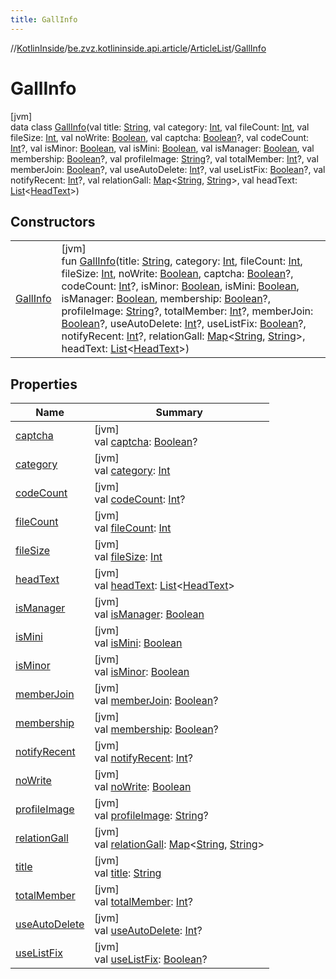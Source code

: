 ```yaml
---
title: GallInfo
---
```

//[KotlinInside](../../../../index.html)/[be.zvz.kotlininside.api.article](../../index.html)/[ArticleList](../index.html)/[GallInfo](index.html)



# GallInfo



[jvm]\
data class [GallInfo](index.html)(val title: [String](https://kotlinlang.org/api/latest/jvm/stdlib/kotlin/-string/index.html), val category: [Int](https://kotlinlang.org/api/latest/jvm/stdlib/kotlin/-int/index.html), val fileCount: [Int](https://kotlinlang.org/api/latest/jvm/stdlib/kotlin/-int/index.html), val fileSize: [Int](https://kotlinlang.org/api/latest/jvm/stdlib/kotlin/-int/index.html), val noWrite: [Boolean](https://kotlinlang.org/api/latest/jvm/stdlib/kotlin/-boolean/index.html), val captcha: [Boolean](https://kotlinlang.org/api/latest/jvm/stdlib/kotlin/-boolean/index.html)?, val codeCount: [Int](https://kotlinlang.org/api/latest/jvm/stdlib/kotlin/-int/index.html)?, val isMinor: [Boolean](https://kotlinlang.org/api/latest/jvm/stdlib/kotlin/-boolean/index.html), val isMini: [Boolean](https://kotlinlang.org/api/latest/jvm/stdlib/kotlin/-boolean/index.html), val isManager: [Boolean](https://kotlinlang.org/api/latest/jvm/stdlib/kotlin/-boolean/index.html), val membership: [Boolean](https://kotlinlang.org/api/latest/jvm/stdlib/kotlin/-boolean/index.html)?, val profileImage: [String](https://kotlinlang.org/api/latest/jvm/stdlib/kotlin/-string/index.html)?, val totalMember: [Int](https://kotlinlang.org/api/latest/jvm/stdlib/kotlin/-int/index.html)?, val memberJoin: [Boolean](https://kotlinlang.org/api/latest/jvm/stdlib/kotlin/-boolean/index.html)?, val useAutoDelete: [Int](https://kotlinlang.org/api/latest/jvm/stdlib/kotlin/-int/index.html)?, val useListFix: [Boolean](https://kotlinlang.org/api/latest/jvm/stdlib/kotlin/-boolean/index.html)?, val notifyRecent: [Int](https://kotlinlang.org/api/latest/jvm/stdlib/kotlin/-int/index.html)?, val relationGall: [Map](https://kotlinlang.org/api/latest/jvm/stdlib/kotlin.collections/-map/index.html)&lt;[String](https://kotlinlang.org/api/latest/jvm/stdlib/kotlin/-string/index.html), [String](https://kotlinlang.org/api/latest/jvm/stdlib/kotlin/-string/index.html)&gt;, val headText: [List](https://kotlinlang.org/api/latest/jvm/stdlib/kotlin.collections/-list/index.html)&lt;[HeadText](../../../be.zvz.kotlininside.api.type/-head-text/index.html)&gt;)



## Constructors


| | |
|---|---|
| [GallInfo](-gall-info.html) | [jvm]<br>fun [GallInfo](-gall-info.html)(title: [String](https://kotlinlang.org/api/latest/jvm/stdlib/kotlin/-string/index.html), category: [Int](https://kotlinlang.org/api/latest/jvm/stdlib/kotlin/-int/index.html), fileCount: [Int](https://kotlinlang.org/api/latest/jvm/stdlib/kotlin/-int/index.html), fileSize: [Int](https://kotlinlang.org/api/latest/jvm/stdlib/kotlin/-int/index.html), noWrite: [Boolean](https://kotlinlang.org/api/latest/jvm/stdlib/kotlin/-boolean/index.html), captcha: [Boolean](https://kotlinlang.org/api/latest/jvm/stdlib/kotlin/-boolean/index.html)?, codeCount: [Int](https://kotlinlang.org/api/latest/jvm/stdlib/kotlin/-int/index.html)?, isMinor: [Boolean](https://kotlinlang.org/api/latest/jvm/stdlib/kotlin/-boolean/index.html), isMini: [Boolean](https://kotlinlang.org/api/latest/jvm/stdlib/kotlin/-boolean/index.html), isManager: [Boolean](https://kotlinlang.org/api/latest/jvm/stdlib/kotlin/-boolean/index.html), membership: [Boolean](https://kotlinlang.org/api/latest/jvm/stdlib/kotlin/-boolean/index.html)?, profileImage: [String](https://kotlinlang.org/api/latest/jvm/stdlib/kotlin/-string/index.html)?, totalMember: [Int](https://kotlinlang.org/api/latest/jvm/stdlib/kotlin/-int/index.html)?, memberJoin: [Boolean](https://kotlinlang.org/api/latest/jvm/stdlib/kotlin/-boolean/index.html)?, useAutoDelete: [Int](https://kotlinlang.org/api/latest/jvm/stdlib/kotlin/-int/index.html)?, useListFix: [Boolean](https://kotlinlang.org/api/latest/jvm/stdlib/kotlin/-boolean/index.html)?, notifyRecent: [Int](https://kotlinlang.org/api/latest/jvm/stdlib/kotlin/-int/index.html)?, relationGall: [Map](https://kotlinlang.org/api/latest/jvm/stdlib/kotlin.collections/-map/index.html)&lt;[String](https://kotlinlang.org/api/latest/jvm/stdlib/kotlin/-string/index.html), [String](https://kotlinlang.org/api/latest/jvm/stdlib/kotlin/-string/index.html)&gt;, headText: [List](https://kotlinlang.org/api/latest/jvm/stdlib/kotlin.collections/-list/index.html)&lt;[HeadText](../../../be.zvz.kotlininside.api.type/-head-text/index.html)&gt;) |


## Properties


| Name | Summary |
|---|---|
| [captcha](captcha.html) | [jvm]<br>val [captcha](captcha.html): [Boolean](https://kotlinlang.org/api/latest/jvm/stdlib/kotlin/-boolean/index.html)? |
| [category](category.html) | [jvm]<br>val [category](category.html): [Int](https://kotlinlang.org/api/latest/jvm/stdlib/kotlin/-int/index.html) |
| [codeCount](code-count.html) | [jvm]<br>val [codeCount](code-count.html): [Int](https://kotlinlang.org/api/latest/jvm/stdlib/kotlin/-int/index.html)? |
| [fileCount](file-count.html) | [jvm]<br>val [fileCount](file-count.html): [Int](https://kotlinlang.org/api/latest/jvm/stdlib/kotlin/-int/index.html) |
| [fileSize](file-size.html) | [jvm]<br>val [fileSize](file-size.html): [Int](https://kotlinlang.org/api/latest/jvm/stdlib/kotlin/-int/index.html) |
| [headText](head-text.html) | [jvm]<br>val [headText](head-text.html): [List](https://kotlinlang.org/api/latest/jvm/stdlib/kotlin.collections/-list/index.html)&lt;[HeadText](../../../be.zvz.kotlininside.api.type/-head-text/index.html)&gt; |
| [isManager](is-manager.html) | [jvm]<br>val [isManager](is-manager.html): [Boolean](https://kotlinlang.org/api/latest/jvm/stdlib/kotlin/-boolean/index.html) |
| [isMini](is-mini.html) | [jvm]<br>val [isMini](is-mini.html): [Boolean](https://kotlinlang.org/api/latest/jvm/stdlib/kotlin/-boolean/index.html) |
| [isMinor](is-minor.html) | [jvm]<br>val [isMinor](is-minor.html): [Boolean](https://kotlinlang.org/api/latest/jvm/stdlib/kotlin/-boolean/index.html) |
| [memberJoin](member-join.html) | [jvm]<br>val [memberJoin](member-join.html): [Boolean](https://kotlinlang.org/api/latest/jvm/stdlib/kotlin/-boolean/index.html)? |
| [membership](membership.html) | [jvm]<br>val [membership](membership.html): [Boolean](https://kotlinlang.org/api/latest/jvm/stdlib/kotlin/-boolean/index.html)? |
| [notifyRecent](notify-recent.html) | [jvm]<br>val [notifyRecent](notify-recent.html): [Int](https://kotlinlang.org/api/latest/jvm/stdlib/kotlin/-int/index.html)? |
| [noWrite](no-write.html) | [jvm]<br>val [noWrite](no-write.html): [Boolean](https://kotlinlang.org/api/latest/jvm/stdlib/kotlin/-boolean/index.html) |
| [profileImage](profile-image.html) | [jvm]<br>val [profileImage](profile-image.html): [String](https://kotlinlang.org/api/latest/jvm/stdlib/kotlin/-string/index.html)? |
| [relationGall](relation-gall.html) | [jvm]<br>val [relationGall](relation-gall.html): [Map](https://kotlinlang.org/api/latest/jvm/stdlib/kotlin.collections/-map/index.html)&lt;[String](https://kotlinlang.org/api/latest/jvm/stdlib/kotlin/-string/index.html), [String](https://kotlinlang.org/api/latest/jvm/stdlib/kotlin/-string/index.html)&gt; |
| [title](title.html) | [jvm]<br>val [title](title.html): [String](https://kotlinlang.org/api/latest/jvm/stdlib/kotlin/-string/index.html) |
| [totalMember](total-member.html) | [jvm]<br>val [totalMember](total-member.html): [Int](https://kotlinlang.org/api/latest/jvm/stdlib/kotlin/-int/index.html)? |
| [useAutoDelete](use-auto-delete.html) | [jvm]<br>val [useAutoDelete](use-auto-delete.html): [Int](https://kotlinlang.org/api/latest/jvm/stdlib/kotlin/-int/index.html)? |
| [useListFix](use-list-fix.html) | [jvm]<br>val [useListFix](use-list-fix.html): [Boolean](https://kotlinlang.org/api/latest/jvm/stdlib/kotlin/-boolean/index.html)? |

